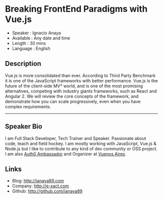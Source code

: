 Breaking FrontEnd Paradigms with Vue.js
=======================================

* Speaker   : Ignacio Anaya
* Available : Any date and time
* Length    : 30 mins
* Language  : English

Description
-----------

Vue.js is more consolidated than ever. According to Third Party Benchmark it is one of the JavaScript frameworks with better performance. Vue.js is the future of the client-side MV* world, and is one of the most promising alternatives, competing with industry giants frameworks, such as React and Angular 2. We will review the core concepts of the framework, and demonstrate how you can scale progressively, even when you have complex requirements.

---------------

Speaker Bio
-----------

I am Full Stack Developer, Tech Trainer and Speaker. Passionate about code, teach and field hockey. I am mostly working with JavaScript, Vue.js & Node.js but I like to contribute to any kind of dev community or OSS project. I am also [Auth0 Ambassador](https://auth0.com/ambassador-program) and Organizer at [Vuenos Aires](vuenosair.es).

Links
-----

* Blog: http://ianaya89.com
* Company: http://e-xact.com
* Github: http://github.com/ianaya89
